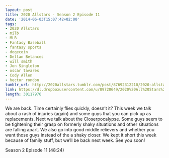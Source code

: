 ```yaml
---
layout: post
title: 2020 Allstars - Season 2 Episode 11
date: '2014-06-03T15:07:42+02:00'
tags:
- 2020 Allstars
- milb
- MLB
- Fantasy Baseball
- fantasy sports
- dogecoin
- Dellan Betances
- will smith
- Jon Singleton
- oscar tavares
- Cody Allen
- hector rondon
tumblr_url: http://2020allstars.tumblr.com/post/87692312210/2020-allstars-season-2-episode-11
link: https://dl.dropboxusercontent.com/u/89720649/2020%20All%20Stars%20-%2020140601%20-%20Season%202%20Episode%2011%20%2826%29%20-%20Final.mp3
length: 30117976
---
```

We are back.  Time certainly flies quickly, doesn’t it?  This week we talk about a rash of injuries (again) and some guys that you can pick up as replacements.  Next we talk about the Closerpocalypse.  Some guys seem to be tightening their grasp on formerly shaky situations and other situations are falling apart.  We also go into good middle relievers and whether you want those guys instead of the a shaky closer.  We kept it short this week because of family stuff, but we’ll be back next week.  See you soon!

Season 2 Episode 11 (48:24)
